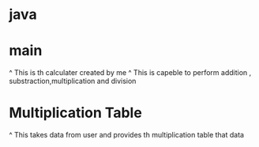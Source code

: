 # java
# main
^ This is th calculater created by me
^ This is capeble to perform addition , substraction,multiplication and division
# Multiplication Table 
^ This takes data from  user and provides th multiplication table that data
